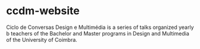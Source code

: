 # ccdm-website
Ciclo de Conversas Design e Multimédia is a series of talks organized yearly b teachers of the Bachelor and Master programs in Design and Multimedia of the University of Coimbra.
